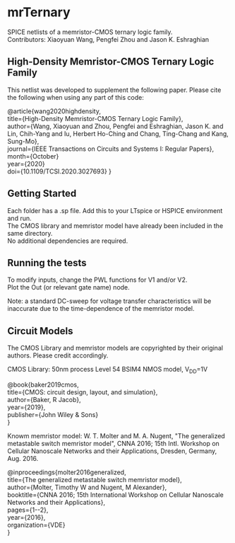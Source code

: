 # mrTernary

SPICE netlists of a memristor-CMOS ternary logic family. <br/>
Contributors: Xiaoyuan Wang, Pengfei Zhou and Jason K. Eshraghian

## High-Density Memristor-CMOS Ternary Logic Family

This netlist was developed to supplement the following paper. Please cite the following when using any part of this code:

@article{wang2020highdensity, <br/>
  title={High-Density Memristor-CMOS Ternary Logic Family}, <br/>
  author={Wang, Xiaoyuan and Zhou, Pengfei and Eshraghian, Jason K. and Lin, Chih-Yang and Iu, Herbert Ho-Ching and Chang, Ting-Chang and Kang, Sung-Mo}, <br/>
  journal={IEEE Transactions on Circuits and Systems I: Regular Papers}, <br/>
  month={October}<br/>
  year={2020} <br/>
  doi={10.1109/TCSI.2020.3027693}
} <br/>

## Getting Started

Each folder has a .sp file. Add this to your LTspice or HSPICE environment and run. <br/>
The CMOS library and memristor model have already been included in the same directory. <br/>
No additional dependencies are required. 

## Running the tests

To modify inputs, change the PWL functions for V1 and/or V2. <br/>
Plot the Out (or relevant gate name) node. <br/>

Note: a standard DC-sweep for voltage transfer characteristics will be inaccurate due to the time-dependence of the memristor model.

## Circuit Models

The CMOS Library and memristor models are copyrighted by their original authors. Please credit accordingly.<br/>

CMOS Library: 50nm process Level 54 BSIM4 NMOS model, V<sub>DD</sub>=1V <br/>

@book{baker2019cmos, <br/>
  title={CMOS: circuit design, layout, and simulation}, <br/>
  author={Baker, R Jacob}, <br/>
  year={2019}, <br/>
  publisher={John Wiley \& Sons} <br/>
} <br/>

Knowm memristor model: W. T. Molter and M. A. Nugent, "The generalized metastable switch memristor model", CNNA 2016; 15th Intl. Workshop on Cellular Nanoscale Networks and their Applications, Dresden, Germany, Aug. 2016. <br/>

@inproceedings{molter2016generalized, <br/>
  title={The generalized metastable switch memristor model}, <br/>
  author={Molter, Timothy W and Nugent, M Alexander}, <br/>
  booktitle={CNNA 2016; 15th International Workshop on Cellular Nanoscale Networks and their Applications}, <br/>
  pages={1--2}, <br/>
  year={2016},<br/>
  organization={VDE}<br/>
}<br/>
